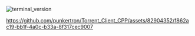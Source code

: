 
![terminal_version](https://github.com/punkertron/Torrent_Client_CPP/assets/82904352/4c15d61f-56cb-43f4-9f55-37d254e40f2c)

https://github.com/punkertron/Torrent_Client_CPP/assets/82904352/f862ac19-bb1f-4a0c-b33a-8f317cec9007

